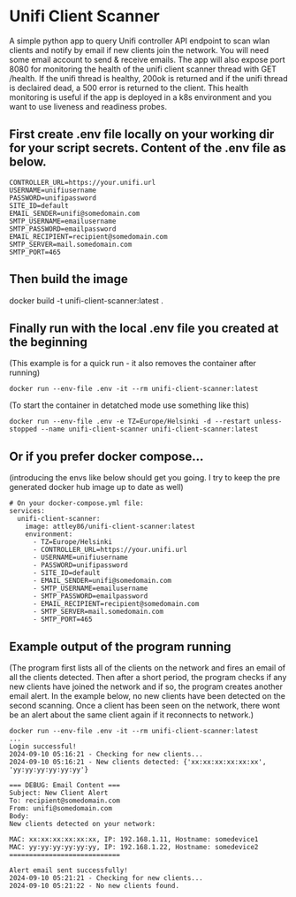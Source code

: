 # Unifi Client Scanner

A simple python app to query Unifi controller API endpoint to scan wlan clients and notify by email if new clients join the network. You will need some email account to send & receive emails. The app will also expose port 8080 for monitoring the health of the unifi client scanner thread with GET /health. If the unifi thread is healthy, 200ok is returned and if the unifi thread is declaired dead, a 500 error is returned to the client. This health monitoring is useful if the app is deployed in a k8s environment and you want to use liveness and readiness probes.

## First create .env file locally on your working dir for your script secrets. Content of the .env file as below.
```
CONTROLLER_URL=https://your.unifi.url
USERNAME=unifiusername
PASSWORD=unifipassword
SITE_ID=default
EMAIL_SENDER=unifi@somedomain.com
SMTP_USERNAME=emailusername
SMTP_PASSWORD=emailpassword
EMAIL_RECIPIENT=recipient@somedomain.com
SMTP_SERVER=mail.somedomain.com
SMTP_PORT=465
```

## Then build the image

docker build -t unifi-client-scanner:latest .

## Finally run with the local .env file you created at the beginning
(This example is for a quick run - it also removes the container after running)

```docker run --env-file .env -it --rm unifi-client-scanner:latest```

(To start the container in detatched mode use something like this)

```docker run --env-file .env -e TZ=Europe/Helsinki -d --restart unless-stopped --name unifi-client-scanner unifi-client-scanner:latest```

## Or if you prefer docker compose...
(introducing the envs like below should get you going. I try to keep the pre generated docker hub image up to date as well)

```
# On your docker-compose.yml file:
services:
  unifi-client-scanner:
    image: attley86/unifi-client-scanner:latest
    environment:
      - TZ=Europe/Helsinki
      - CONTROLLER_URL=https://your.unifi.url
      - USERNAME=unifiusername
      - PASSWORD=unifipassword
      - SITE_ID=default
      - EMAIL_SENDER=unifi@somedomain.com
      - SMTP_USERNAME=emailusername
      - SMTP_PASSWORD=emailpassword
      - EMAIL_RECIPIENT=recipient@somedomain.com
      - SMTP_SERVER=mail.somedomain.com
      - SMTP_PORT=465
```

## Example output of the program running
(The program first lists all of the clients on the network and fires an email of all the clients detected. Then after a short period, the program checks if any new clients have joined the network and if so, the program creates another email alert. In the example below, no new clients have been detected on the second scanning. Once a client has been seen on the network, there wont be an alert about the same client again if it reconnects to network.)

```
docker run --env-file .env -it --rm unifi-client-scanner:latest   
...
Login successful!
2024-09-10 05:16:21 - Checking for new clients...
2024-09-10 05:16:21 - New clients detected: {'xx:xx:xx:xx:xx:xx', 'yy:yy:yy:yy:yy:yy'}

=== DEBUG: Email Content ===
Subject: New Client Alert
To: recipient@somedomain.com
From: unifi@somedomain.com
Body:
New clients detected on your network:

MAC: xx:xx:xx:xx:xx:xx, IP: 192.168.1.11, Hostname: somedevice1
MAC: yy:yy:yy:yy:yy:yy, IP: 192.168.1.22, Hostname: somedevice2
============================

Alert email sent successfully!
2024-09-10 05:21:21 - Checking for new clients...
2024-09-10 05:21:22 - No new clients found.
```

